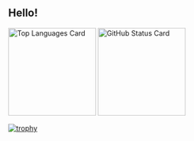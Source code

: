 ## Hello!

<p align="left">
 <img alt="Top Languages Card" height="177px" src="https://github-readme-stats.vercel.app/api/top-langs/?username=ryota-k0827&theme=tokyonight&hide_border=true&layout=compact" />
 <img alt="GitHub Status Card" height="177px" src="https://github-readme-stats.vercel.app/api?username=ryota-k0827&count_private=true&theme=tokyonight&hide_border=true" />
</p>

[![trophy](https://github-profile-trophy.vercel.app/?username=ryota-k0827&theme=tokyonight&no-frame=true&column=7&margin-w=10)](https://github.com/ryo-ma/github-profile-trophy)



<!-- 
![GitHub Extra Pins](https://github-readme-stats.vercel.app/api/pin/?username=ryota-k0827&repo=Smartendance&theme=algolia)
![GitHub Extra Pins](https://github-readme-stats.vercel.app/api/pin/?username=ryota-k0827&repo=SmartendanceApp&theme=algolia)
 -->
